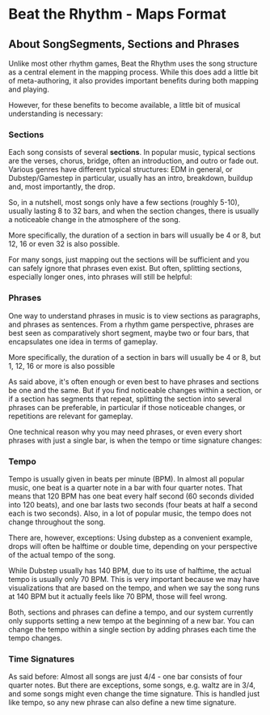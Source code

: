 # Beat the Rhythm - Maps Format

## About SongSegments, Sections and Phrases

Unlike most other rhythm games, Beat the Rhythm uses the song structure as a central element
in the mapping process. While this does add a little bit of meta-authoring, it also provides
important benefits during both mapping and playing.

However, for these benefits to become available, a little bit of musical understanding is 
necessary:

### Sections

Each song consists of several **sections**. In popular music, typical sections are the verses,
chorus, bridge, often an introduction, and outro or fade out. Various genres have different
typical structures: EDM in general, or Dubstep/Gamestep in particular, usually has an
intro, breakdown, buildup and, most importantly, the drop. 

So, in a nutshell, most songs only have a few sections (roughly 5-10), usually lasting 8 
to 32 bars, and when the section changes, there is usually a noticeable change in the 
atmosphere of the song.

More specifically, the duration of a section in bars will usually be 4 or 8, but 12, 
16 or even 32 is also possible.

For many songs, just mapping out the sections will be sufficient and you can safely ignore
that phrases even exist. But often, splitting sections, especially longer ones, into
phrases will still be helpful:

### Phrases

One way to understand phrases in music is to view sections as paragraphs, and phrases
as sentences. From a rhythm game perspective, phrases are best seen as comparatively
short segment, maybe two or four bars, that encapsulates one idea in terms of gameplay.

More specifically, the duration of a section in bars will usually be 4 or 8, but 1, 12, 
16 or more is also possible

As said above, it's often enough or even best to have phrases and sections be one and
the same. But if you find noticeable changes within a section, or if a section has
segments that repeat, splitting the section into several phrases can be preferable,
in particular if those noticeable changes, or repetitions are relevant for gameplay.

One technical reason why you may need phrases, or even every short phrases with just a 
single bar, is when the tempo or time signature changes:

### Tempo

Tempo is usually given in beats per minute (BPM). In almost all popular music, one
beat is a quarter note in a bar with four quarter notes. That means that 120 BPM
has one beat every half second (60 seconds divided into 120 beats), and one bar 
lasts two seconds (four beats at half a second each is two seconds). Also, in
a lot of popular music, the tempo does not change throughout the song.

There are, however, exceptions: Using dubstep as a convenient example, drops will 
often be halftime or double time, depending on your perspective of the actual tempo 
of the song.

While Dubstep usually has 140 BPM, due to its use of halftime, the actual tempo is 
usually only 70 BPM. This is very important because we may have visualizations
that are based on the tempo, and when we say the song runs at 140 BPM but it actually
feels like 70 BPM, those will feel wrong.

Both, sections and phrases can define a tempo, and our system currently only supports
setting a new tempo at the beginning of a new bar. You can change the tempo within
a single section by adding phrases each time the tempo changes.

### Time Signatures

As said before: Almost all songs are just 4/4 - one bar consists of four quarter
notes. But there are exceptions, some songs, e.g. waltz are in 3/4, and some songs
might even change the time signature. This is handled just like tempo, so any
new phrase can also define a new time signature.
